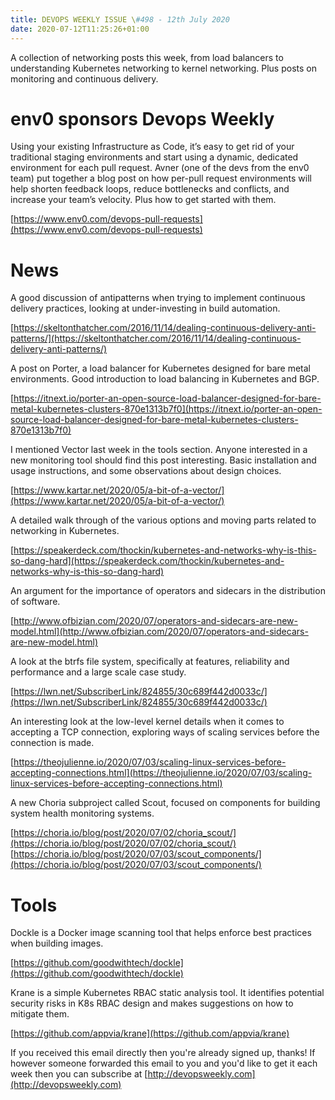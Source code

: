 ```yaml
---
title: DEVOPS WEEKLY ISSUE \#498 - 12th July 2020 
date: 2020-07-12T11:25:26+01:00
---
```


A collection of networking posts this week, from load balancers to understanding Kubernetes networking to kernel networking. Plus posts on monitoring and continuous delivery.


env0 sponsors Devops Weekly
========================

Using your existing Infrastructure as Code, it’s easy to get rid of your traditional staging environments and start using a dynamic, dedicated environment for each pull request.  Avner (one of the devs from the env0 team) put together a blog post on how per-pull request environments will help shorten feedback loops, reduce bottlenecks and conflicts, and increase your team’s velocity. Plus how to get started with them.

[https://www.env0.com/devops-pull-requests](https://www.env0.com/devops-pull-requests)


News
====

A good discussion of antipatterns when trying to implement continuous delivery practices, looking at under-investing in build automation.

[https://skeltonthatcher.com/2016/11/14/dealing-continuous-delivery-anti-patterns/](https://skeltonthatcher.com/2016/11/14/dealing-continuous-delivery-anti-patterns/)


A post on Porter, a load balancer for Kubernetes designed for bare metal environments. Good introduction to load balancing in Kubernetes and BGP.

[https://itnext.io/porter-an-open-source-load-balancer-designed-for-bare-metal-kubernetes-clusters-870e1313b7f0](https://itnext.io/porter-an-open-source-load-balancer-designed-for-bare-metal-kubernetes-clusters-870e1313b7f0)


I mentioned Vector last week in the tools section. Anyone interested in a new monitoring tool should find this post interesting. Basic installation and usage instructions, and some observations about design choices.

[https://www.kartar.net/2020/05/a-bit-of-a-vector/](https://www.kartar.net/2020/05/a-bit-of-a-vector/)


A detailed walk through of the various options and moving parts related to networking in Kubernetes.

[https://speakerdeck.com/thockin/kubernetes-and-networks-why-is-this-so-dang-hard](https://speakerdeck.com/thockin/kubernetes-and-networks-why-is-this-so-dang-hard)


An argument for the importance of operators and sidecars in the distribution of software.

[http://www.ofbizian.com/2020/07/operators-and-sidecars-are-new-model.html](http://www.ofbizian.com/2020/07/operators-and-sidecars-are-new-model.html)


A look at the btrfs file system, specifically at features, reliability and performance and a large scale case study.

[https://lwn.net/SubscriberLink/824855/30c689f442d0033c/](https://lwn.net/SubscriberLink/824855/30c689f442d0033c/)


An interesting look at the low-level kernel details when it comes to accepting a TCP connection, exploring ways of scaling services before the connection is made.

[https://theojulienne.io/2020/07/03/scaling-linux-services-before-accepting-connections.html](https://theojulienne.io/2020/07/03/scaling-linux-services-before-accepting-connections.html)


A new Choria subproject called Scout, focused on components for building system health monitoring systems.

[https://choria.io/blog/post/2020/07/02/choria_scout/](https://choria.io/blog/post/2020/07/02/choria_scout/)
[https://choria.io/blog/post/2020/07/03/scout_components/](https://choria.io/blog/post/2020/07/03/scout_components/)


Tools
=====

Dockle is a Docker image scanning tool that helps enforce best practices when building images.

[https://github.com/goodwithtech/dockle](https://github.com/goodwithtech/dockle)


Krane is a simple Kubernetes RBAC static analysis tool. It identifies potential security risks in K8s RBAC design and makes suggestions on how to mitigate them.

[https://github.com/appvia/krane](https://github.com/appvia/krane)



If you received this email directly then you're already signed up, thanks! If however someone forwarded this email to you and you'd like to get it each week then you can subscribe at [http://devopsweekly.com](http://devopsweekly.com)

